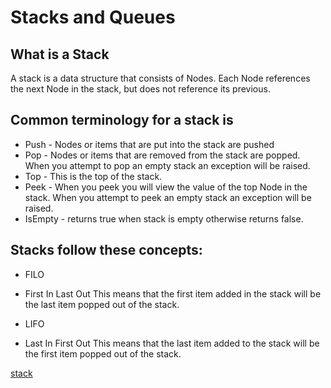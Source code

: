 # Stacks and Queues
## What is a Stack
A stack is a data structure that consists of Nodes. Each Node references the next Node in the stack, but does not reference its previous.

## Common terminology for a stack is

* Push - Nodes or items that are put into the stack are pushed
* Pop - Nodes or items that are removed from the stack are popped. When you attempt to pop an empty stack an exception will be raised.
* Top - This is the top of the stack.
* Peek - When you peek you will view the value of the top Node in the stack. When you attempt to peek an empty stack an exception will be raised.
* IsEmpty - returns true when stack is empty otherwise returns false.

## Stacks follow these concepts:

* FILO
- First In Last Out
This means that the first item added in the stack will be the last item popped out of the stack.

* LIFO
- Last In First Out
This means that the last item added to the stack will be the first item popped out of the stack.

[stack](https://codefellows.github.io/common_curriculum/data_structures_and_algorithms/Code_401/class-10/resources/images/stack1.PNG)
